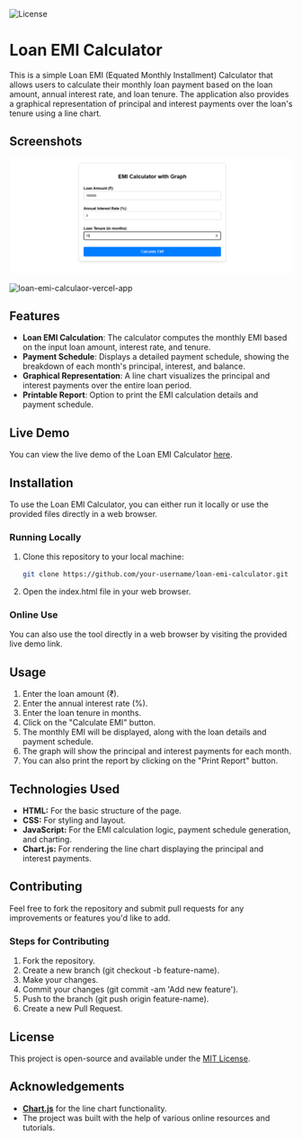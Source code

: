 ![License](https://img.shields.io/badge/license-MIT-green)

# Loan EMI Calculator

This is a simple Loan EMI (Equated Monthly Installment) Calculator that allows users to calculate their monthly loan payment based on the loan amount, annual interest rate, and loan tenure. The application also provides a graphical representation of principal and interest payments over the loan's tenure using a line chart.

## Screenshots

![EMI_Calculator-1200x630px](https://github.com/nikhil7476/loan-emi-calculaor/blob/main/EMI_Calculator.png)

![loan-emi-calculaor-vercel-app](https://github.com/nikhil7476/loan-emi-calculaor/blob/main/loan-emi-calculaor-vercel-app)

## Features

- **Loan EMI Calculation**: The calculator computes the monthly EMI based on the input loan amount, interest rate, and tenure.
- **Payment Schedule**: Displays a detailed payment schedule, showing the breakdown of each month's principal, interest, and balance.
- **Graphical Representation**: A line chart visualizes the principal and interest payments over the entire loan period.
- **Printable Report**: Option to print the EMI calculation details and payment schedule.

## Live Demo

You can view the live demo of the Loan EMI Calculator [here](https://loan-emi-calculaor.vercel.app/).

## Installation

To use the Loan EMI Calculator, you can either run it locally or use the provided files directly in a web browser.

### Running Locally

1. Clone this repository to your local machine:
   ```bash
   git clone https://github.com/your-username/loan-emi-calculator.git
   
2. Open the index.html file in your web browser.

### Online Use

You can also use the tool directly in a web browser by visiting the provided live demo link.

## Usage

1. Enter the loan amount (₹).
2. Enter the annual interest rate (%).
3. Enter the loan tenure in months.
4. Click on the "Calculate EMI" button.
5. The monthly EMI will be displayed, along with the loan details and payment schedule.
6. The graph will show the principal and interest payments for each month.
7. You can also print the report by clicking on the "Print Report" button.

## Technologies Used

- **HTML:** For the basic structure of the page.
- **CSS:** For styling and layout.
- **JavaScript:** For the EMI calculation logic, payment schedule generation, and charting.
- **Chart.js:** For rendering the line chart displaying the principal and interest payments.

## Contributing
Feel free to fork the repository and submit pull requests for any improvements or features you'd like to add.

### Steps for Contributing

1. Fork the repository.
2. Create a new branch (git checkout -b feature-name).
3. Make your changes.
4. Commit your changes (git commit -am 'Add new feature').
5. Push to the branch (git push origin feature-name).
6. Create a new Pull Request.

## License
This project is open-source and available under the [MIT License](https://github.com/nikhil7476/loan-emi-calculaor/tree/main?tab=MIT-1-ov-file#).

## Acknowledgements
- **[Chart.js](https://www.chartjs.org/)** for the line chart functionality.
- The project was built with the help of various online resources and tutorials.
